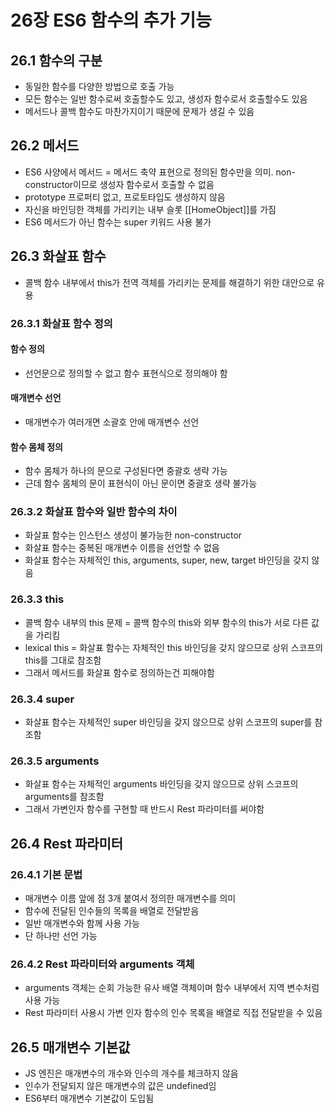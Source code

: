 # 26장 ES6 함수의 추가 기능

## 26.1 함수의 구분

- 동일한 함수를 다양한 방법으로 호출 가능
- 모든 함수는 일반 함수로써 호출할수도 있고, 생성자 함수로서 호출할수도 있음
- 메서드나 콜백 함수도 마찬가지이기 때문에 문제가 생길 수 있음

## 26.2 메서드

- ES6 사양에서 메서드 = 메서드 축약 표현으로 정의된 함수만을 의미. non-constructor이므로 생성자 함수로서 호출할 수 없음
- prototype 프로퍼티 없고, 프로토타입도 생성하지 않음
- 자신을 바인딩한 객체를 가리키는 내부 슬롯 [[HomeObject]]를 가짐
- ES6 메서드가 아닌 함수는 super 키워드 사용 불가

## 26.3 화살표 함수

- 콜백 함수 내부에서 this가 전역 객체를 가리키는 문제를 해결하기 위한 대안으로 유용

### 26.3.1 화살표 함수 정의

#### 함수 정의

- 선언문으로 정의할 수 없고 함수 표현식으로 정의해야 함

#### 매개변수 선언

- 매개변수가 여러개면 소괄호 안에 매개변수 선언

#### 함수 몸체 정의

- 함수 몸체가 하나의 문으로 구성된다면 중괄호 생략 가능
- 근데 함수 몸체의 문이 표현식이 아닌 문이면 중괄호 생략 불가능

### 26.3.2 화살표 함수와 일반 함수의 차이

- 화살표 함수는 인스턴스 생성이 불가능한 non-constructor
- 화살표 함수는 중복된 매개변수 이름을 선언할 수 없음
- 화살표 함수는 자체적인 this, arguments, super, new, target 바인딩을 갖지 않음

### 26.3.3 this

- 콜백 함수 내부의 this 문제 = 콜백 함수의 this와 외부 함수의 this가 서로 다른 값을 가리킴
- lexical this = 화살표 함수는 자체적인 this 바인딩을 갖지 않으므로 상위 스코프의 this를 그대로 참조함
- 그래서 메서드를 화살표 함수로 정의하는건 피해야함

### 26.3.4 super

- 화살표 함수는 자체적인 super 바인딩을 갖지 않으므로 상위 스코프의 super를 참조함

### 26.3.5 arguments

- 화살표 함수는 자체적인 arguments 바인딩을 갖지 않으므로 상위 스코프의 arguments를 참조함
- 그래서 가변인자 함수를 구현할 때 반드시 Rest 파라미터를 써야함

## 26.4 Rest 파라미터

### 26.4.1 기본 문법

- 매개변수 이름 앞에 점 3개 붙여서 정의한 매개변수를 의미
- 함수에 전달된 인수들의 목록을 배열로 전달받음
- 일반 매개변수와 함께 사용 가능
- 단 하나만 선언 가능

### 26.4.2 Rest 파라미터와 arguments 객체

- arguments 객체는 순회 가능한 유사 배열 객체이며 함수 내부에서 지역 변수처럼 사용 가능
- Rest 파라미터 사용시 가변 인자 함수의 인수 목록을 배열로 직접 전달받을 수 있음

## 26.5 매개변수 기본값

- JS 엔진은 매개변수의 개수와 인수의 개수를 체크하지 않음
- 인수가 전달되지 않은 매개변수의 값은 undefined임
- ES6부터 매개변수 기본값이 도입됨
